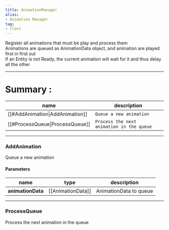 ```yaml
---
title: AnimationManager
alias: 
- Animation Manager
tag: 
- class
---
```

Register all animations that must be play and process them\
Animations are queued as AnimationData object, and animation are played first in first out\
If an Entity is not Ready, the current animation will wait for it and thus delay all the other

---
# Summary :
name|description
----|----
[[#AddAnimation\|AddAnimation]] | `Queue a new animation`
[[#ProcessQueue\|ProcessQueue]] | `Process the next animation in the queue`

---
### AddAnimation
Queue a new animation

#### Parameters
name|type|description
-----|-----|-----
**animationData**|[[AnimationData]]|AnimationData to queue

---
### ProcessQueue
Process the next animation in the queue
